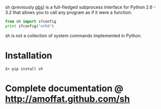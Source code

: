 sh (previously [pbs](http://pypi.python.org/pypi/pbs)) is a full-fledged
subprocess interface for Python 2.6 - 3.2
that allows you to call any program as if it were a function:

```python
from sh import ifconfig
print ifconfig("eth0")
```

sh is not a collection of system commands implemented in Python.

# Installation

    $> pip install sh

# Complete documentation @ http://amoffat.github.com/sh
